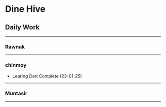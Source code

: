 # Dine Hive
## Daily Work
___________________________________________
### Rawnak
___________________________________________
### chinmoy
- Learing Dart Complete (23-01-25)
___________________________________________
### Muntasir
___________________________________________
